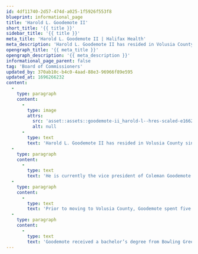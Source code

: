 ```yaml
---
id: 4df11740-2d57-474d-a025-1f5926f553f8
blueprint: informational_page
title: 'Harold L. Goodemote II'
short_title: '{{ title }}'
sidebar_title: '{{ title }}'
meta_title: 'Harold L. Goodemote II | Halifax Health'
meta_description: 'Harold L. Goodemote II has resided in Volusia County since 1984, when he relocated to help construct the Ocean Center.'
opengraph_title: '{{ meta_title }}'
opengraph_description: '{{ meta_description }}'
informational_page_parent: false
tag: 'Board of Commissioners'
updated_by: 370ab10c-b4c0-4aad-88e3-96966f89e595
updated_at: 1696266232
content:
  -
    type: paragraph
    content:
      -
        type: image
        attrs:
          src: 'asset::assets::goodemote-ii_harold-l--hres-scaled-e1662656074205-265x300.jpg'
          alt: null
      -
        type: text
        text: 'Harold L. Goodemote II has resided in Volusia County since 1984, when he relocated to help construct the Ocean Center.'
  -
    type: paragraph
    content:
      -
        type: text
        text: 'He is currently the vice president of Coleman Goodemote Construction Company, Inc., where he has worked since 1994. His prior experience includes nine years as Chief Estimator/Project Manager at Foley & Associates Construction Company in Daytona Beach, and four years working as an Adjunct Faculty Member at Daytona Beach Community College. Goodemote is a member of the NASCAR Foundation Board of Directors and chair of its Financial and Governance Committee.'
  -
    type: paragraph
    content:
      -
        type: text
        text: 'Prior to moving to Volusia County, Goodemote spent five years at Alpco, Inc. in Fairborn, Ohio, and two years at Butler Construction in Dayton, Ohio.'
  -
    type: paragraph
    content:
      -
        type: text
        text: 'Goodemote received a bachelor’s degree from Bowling Green State University and a Master of Business Administration from Stetson University.'
---
```

